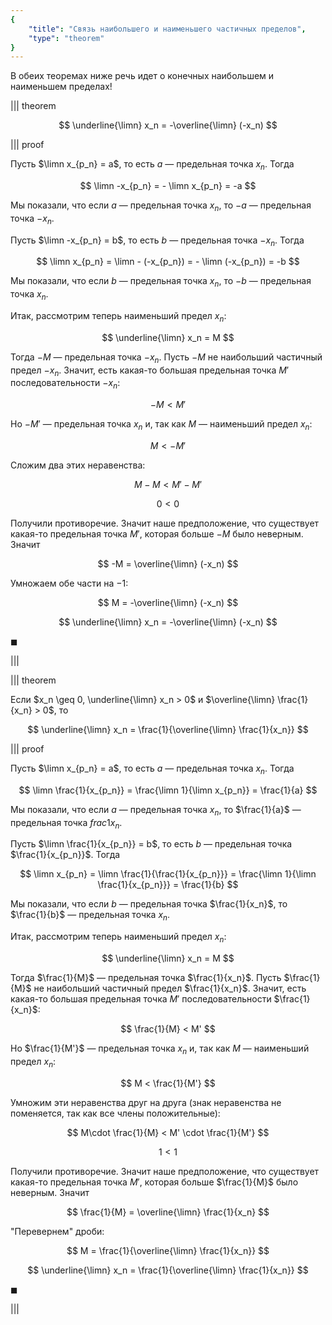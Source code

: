 ```yaml
---
{
    "title": "Связь наибольшего и наименьшего частичных пределов",
    "type": "theorem"
}
---
```


В обеих теоремах ниже речь идет о конечных наибольшем и наименьшем пределах!

||| theorem

$$ \underline{\limn} x_n = -\overline{\limn} (-x_n) $$

||| proof

Пусть $\limn x_{p_n} = a$, то есть $a$ — предельная точка $x_n$. Тогда

$$ \limn -x_{p_n} = - \limn x_{p_n} = -a $$

Мы показали, что если $a$ — предельная точка $x_n$, то $-a$ — предельная точка $-x_n$.

Пусть $\limn -x_{p_n} = b$, то есть $b$ — предельная точка $-x_n$. Тогда

$$ \limn x_{p_n} = \limn - (-x_{p_n}) = - \limn (-x_{p_n}) = -b $$

Мы показали, что если $b$ — предельная точка $x_n$, то $-b$ — предельная точка $x_n$.

Итак, рассмотрим теперь наименьший предел $x_n$:

$$ \underline{\limn} x_n = M $$

Тогда $-M$ — предельная точка $-x_n$. Пусть $-M$ не наибольший частичный предел $-x_n$. Значит, есть какая-то большая предельная точка $M'$ последовательности $-x_n$:

$$ -M < M' $$

Но $-M'$ — предельная точка $x_n$ и, так как $M$ — наименьший предел $x_n$:

$$ M < -M' $$

Сложим два этих неравенства:

$$ M - M < M' - M' $$

$$ 0 < 0 $$

Получили противоречие. Значит наше предположение, что существует какая-то предельная точка $M'$, которая больше $-M$ было неверным. Значит

$$ -M = \overline{\limn} (-x_n) $$

Умножаем обе части на $-1$:

$$ M = -\overline{\limn} (-x_n) $$

$$ \underline{\limn} x_n = -\overline{\limn} (-x_n) $$

$\blacksquare$

|||

||| theorem

Если $x_n \geq 0, \underline{\limn} x_n > 0$ и $\overline{\limn} \frac{1}{x_n} > 0$, то

$$ \underline{\limn} x_n = \frac{1}{\overline{\limn} \frac{1}{x_n}} $$

||| proof

Пусть $\limn x_{p_n} = a$, то есть $a$ — предельная точка $x_n$. Тогда

$$ \limn \frac{1}{x_{p_n}} = \frac{\limn 1}{\limn x_{p_n}} = \frac{1}{a} $$

Мы показали, что если $a$ — предельная точка $x_n$, то $\frac{1}{a}$ — предельная точка $frac{1}{x_n}$.

Пусть $\limn \frac{1}{x_{p_n}} = b$, то есть $b$ — предельная точка $\frac{1}{x_{p_n}}$. Тогда

$$ \limn x_{p_n} = \limn \frac{1}{\frac{1}{x_{p_n}}} = \frac{\limn 1}{\limn \frac{1}{x_{p_n}}} = \frac{1}{b} $$

Мы показали, что если $b$ — предельная точка $\frac{1}{x_n}$, то $\frac{1}{b}$ — предельная точка $x_n$.

Итак, рассмотрим теперь наименьший предел $x_n$:

$$ \underline{\limn} x_n = M $$

Тогда $\frac{1}{M}$ — предельная точка $\frac{1}{x_n}$. Пусть $\frac{1}{M}$ не наибольший частичный предел $\frac{1}{x_n}$. Значит, есть какая-то большая предельная точка $M'$ последовательности $\frac{1}{x_n}$:

$$ \frac{1}{M} < M' $$

Но $\frac{1}{M'}$ — предельная точка $x_n$ и, так как $M$ — наименьший предел $x_n$:

$$ M < \frac{1}{M'} $$

Умножим эти неравенства друг на друга (знак неравенства не поменяется, так как все члены положительные):

$$ M\cdot \frac{1}{M} < M' \cdot \frac{1}{M'} $$

$$ 1 < 1 $$

Получили противоречие. Значит наше предположение, что существует какая-то предельная точка $M'$, которая больше $\frac{1}{M}$ было неверным. Значит

$$ \frac{1}{M} = \overline{\limn} \frac{1}{x_n} $$

"Перевернем" дроби:

$$ M = \frac{1}{\overline{\limn} \frac{1}{x_n}} $$

$$ \underline{\limn} x_n = \frac{1}{\overline{\limn} \frac{1}{x_n}} $$

$\blacksquare$

|||
